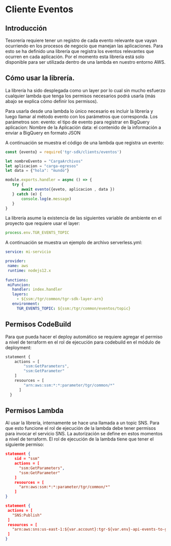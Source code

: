 # Cliente Eventos

## Introducción

Tesorería requiere tener un registro de cada evento relevante que vayan ocurriendo en los procesos de negocio que manejan las aplicaciones. Para esto se ha definido una librería que registra los eventos relevantes que ocurren en cada aplicación. Por el momento esta librería está solo disponible para ser utilizada dentro de una lambda en nuestro entorno AWS.

## Cómo usar la librería.

La librería ha sido desplegada como un layer por lo cual sin mucho esfuerzo cualquier lambda que tenga los permisos necesarios podrá usarla (más abajo se explica cómo definir los permisos).

Para usarla desde una lambda lo único necesario es incluir la librería y luego llamar al método evento con los parámetros que corresponda. Los parámetros son:
evento: el tipo de evento para registrar en BigQuery
aplicacion: Nombre de la Aplicación
data: el contenido de la información  a enviar a BigQuery en formato JSON

A continuación se muestra el código de una lambda que registra un evento:

```javascript
const {evento} = require('tgr-sdk/clients/eventos')

let nombreEvento = "CargaArchivos"
let aplicacion = "carga-egresos"
let data = {"hola": "mundo"}

module.exports.handler = async () => {
   try {
       await evento({eveto, aplicacion , data })
   } catch (e) {
       console.log(e.message)
   }
}
```

La librería asume la existencia de las siguientes variable de ambiente en el proyecto que requiere usar el layer:

```javascript
process.env.TGR_EVENTS_TOPIC
```

A continuación se muestra un ejemplo de archivo serverless.yml:

```yaml
service: mi-servicio

provider:
 name: aws
 runtime: nodejs12.x
 
functions:
 miFuncion:
   handler: index.handler
   layers:
     - ${ssm:/tgr/common/tgr-sdk-layer-arn}
   environment:
     TGR_EVENTS_TOPIC: ${ssm:/tgr/common/eventos/topic}
```

## Permisos CodeBuild

Para que pueda hacer el deploy automático se requiere agregar el permiso a nivel de terraform en el rol de ejecución para codebuild en el módulo de deployment:

```javascript
statement {
    actions = [
        "ssm:GetParameters",
        "ssm:GetParameter"
    ]
    resources = [
        "arn:aws:ssm:*:*:parameter/tgr/common/*"
      ]
  }
```

## Permisos Lambda 

Al usar la librería, internamente se hace una llamada a un topic SNS. Para que esto funcione el rol de ejecución de la lambda debe tener permisos para invocar el servicio SNS. La autorización se define en estos momentos a nivel de terraform. El rol de ejecución de la lambda tiene que tener el siguiente permiso:

```json
statement {
    sid = "ssm"
    actions = [
      "ssm:GetParameters",
      "ssm:GetParameter"
    ]
    resources = [
      "arn:aws:ssm:*:*:parameter/tgr/common/*"
    ]
}

statement {
 actions = [
   "SNS:Publish"
 ]
 resources = [
   "arn:aws:sns:us-east-1:${var.account}:tgr-${var.env}-api-events-to-gcp-topic"
 ]
}

```


<!--stackedit_data:
eyJoaXN0b3J5IjpbMTA2MzM0NTUyN119
-->

